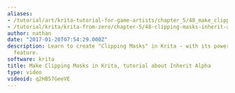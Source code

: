 ```yaml
---
aliases:
- /tutorial/art/krita-tutorial-for-game-artists/chapter_5/48_make_clipping_masks_in_krita__tutorial_about_inherit_alpha
- /tutorial/krita/krita-from-zero/chapter-5/48-clipping-masks-inherit-alpha
author: nathan
date: "2017-01-20T07:54:29.000Z"
description: Learn to create "Clipping Masks" in Krita - with its powerful alpha inherit
  feature.
software: krita
title: Make Clipping Masks in Krita, tutorial about Inherit Alpha
type: video
videoid: q2HB57GeeVE
---
```

